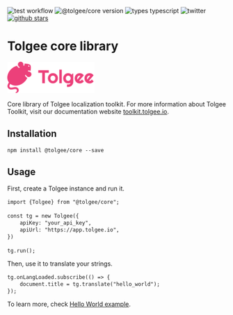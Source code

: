 ![test workflow](https://github.com/tolgee/tolgee-js/actions/workflows/test.yml/badge.svg)
![@tolgee/core version](https://img.shields.io/npm/v/@tolgee/core?label=%40tolgee%2Fcore)
![types typescript](https://img.shields.io/badge/Types-Typescript-blue)
![twitter](https://img.shields.io/twitter/follow/Tolgee_i18n?style=social)
[![github stars](https://img.shields.io/github/stars/tolgee/tolgee-js?style=social)](https://github.com/tolgee/tolgee-js)

# Tolgee core library

[<img src="https://raw.githubusercontent.com/tolgee/documentation/main/tolgee_logo_text.svg" alt="Tolgee" width="200" />](https://tolgee.io)

Core library of Tolgee localization toolkit. For more information about Tolgee Toolkit, visit our documentation website
[toolkit.tolgee.io](https://toolkit.tolgee.io).

## Installation

    npm install @tolgee/core --save

## Usage

First, create a Tolgee instance and run it.

    import {Tolgee} from "@tolgee/core";

    const tg = new Tolgee({
        apiKey: "your_api_key",
        apiUrl: "https://app.tolgee.io",
    })

    tg.run();

Then, use it to translate your strings.

    tg.onLangLoaded.subscribe(() => {
        document.title = tg.translate("hello_world");
    });

To learn more, check [Hello World example](https://toolkit.tolgee.io/docs/web/get_started/hello_world).
